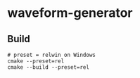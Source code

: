 # waveform-generator

## Build

    # preset = relwin on Windows
    cmake --preset=rel
    cmake --build --preset=rel
